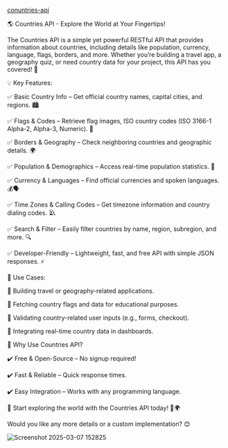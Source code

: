[conuntries-api](https://pruthviraj85.github.io/countries-api/)

🌎 Countries API - Explore the World at Your Fingertips!

The Countries API is a simple yet powerful RESTful API that provides information about countries, including details like population, currency, language, flags, borders, and more. Whether you’re building a travel app, a geography quiz, or need country data for your project, this API has you covered! 🚀

💡 Key Features:

✅ Basic Country Info – Get official country names, capital cities, and regions. 🏙️

✅ Flags & Codes – Retrieve flag images, ISO country codes (ISO 3166-1 Alpha-2, Alpha-3, Numeric). 🚩

✅ Borders & Geography – Check neighboring countries and geographic details. 🌍

✅ Population & Demographics – Access real-time population statistics. 👥

✅ Currency & Languages – Find official currencies and spoken languages. 💰🗣️

✅ Time Zones & Calling Codes – Get timezone information and country dialing codes. ⏳📞

✅ Search & Filter – Easily filter countries by name, region, subregion, and more. 🔍

✅ Developer-Friendly – Lightweight, fast, and free API with simple JSON responses. ⚡

📜 Use Cases:

🔹 Building travel or geography-related applications.

🔹 Fetching country flags and data for educational purposes.

🔹 Validating country-related user inputs (e.g., forms, checkout).

🔹 Integrating real-time country data in dashboards.

🚀 Why Use Countries API?

✔️ Free & Open-Source – No signup required!

✔️ Fast & Reliable – Quick response times.

✔️ Easy Integration – Works with any programming language.

🌟 Start exploring the world with the Countries API today! 🚀🌍

Would you like any more details or a custom implementation? 😊


![Screenshot 2025-03-07 152825](https://github.com/user-attachments/assets/5773a2cc-a9de-4687-85a6-c395d6b78147)





